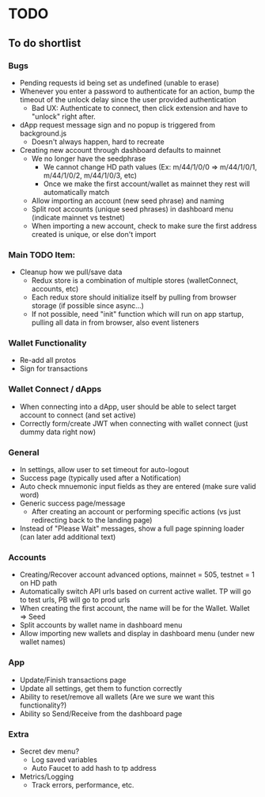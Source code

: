 # TODO
## To do shortlist

### Bugs
* Pending requests id being set as undefined (unable to erase)
* Whenever you enter a password to authenticate for an action, bump the timeout of the unlock delay since the user provided authentication
  - Bad UX: Authenticate to connect, then click extension and have to "unlock" right after.
* dApp request message sign and no popup is triggered from background.js
  - Doesn't always happen, hard to recreate
* Creating new account through dashboard defaults to mainnet
  - We no longer have the seedphrase
    - We cannot change HD path values (Ex: m/44/1/0/0 => m/44/1/0/1, m/44/1/0/2, m/44/1/0/3, etc)
    - Once we make the first account/wallet as mainnet they rest will automatically match
  - Allow importing an account (new seed phrase) and naming
  - Split root accounts (unique seed phrases) in dashboard menu (indicate mainnet vs testnet)
  - When importing a new account, check to make sure the first address created is unique, or else don't import

### Main TODO Item:
* Cleanup how we pull/save data
  - Redux store is a combination of multiple stores (walletConnect, accounts, etc)
  - Each redux store should initialize itself by pulling from browser storage (if possible since async...)
  - If not possible, need "init" function which will run on app startup, pulling all data in from browser, also event listeners

### Wallet Functionality
* Re-add all protos
* Sign for transactions

### Wallet Connect / dApps
* When connecting into a dApp, user should be able to select target account to connect (and set active)
* Correctly form/create JWT when connecting with wallet connect (just dummy data right now)

### General
* In settings, allow user to set timeout for auto-logout
* Success page (typically used after a Notification)
* Auto check mnuemonic input fields as they are entered (make sure valid word)
* Generic success page/message
  - After creating an account or performing specific actions (vs just redirecting back to the landing page)
* Instead of "Please Wait" messages, show a full page spinning loader (can later add additional text)

### Accounts
* Creating/Recover account advanced options, mainnet = 505, testnet = 1 on HD path
* Automatically switch API urls based on current active wallet.  TP will go to test urls, PB will go to prod urls
* When creating the first account, the name will be for the Wallet.  Wallet => Seed
* Split accounts by wallet name in dashboard menu
* Allow importing new wallets and display in dashboard menu (under new wallet names)

### App
* Update/Finish transactions page
* Update all settings, get them to function correctly
* Ability to reset/remove all wallets (Are we sure we want this functionality?)
* Ability so Send/Receive from the dashboard page

### Extra
* Secret dev menu?
  - Log saved variables
  - Auto Faucet to add hash to tp address
* Metrics/Logging
  - Track errors, performance, etc.
